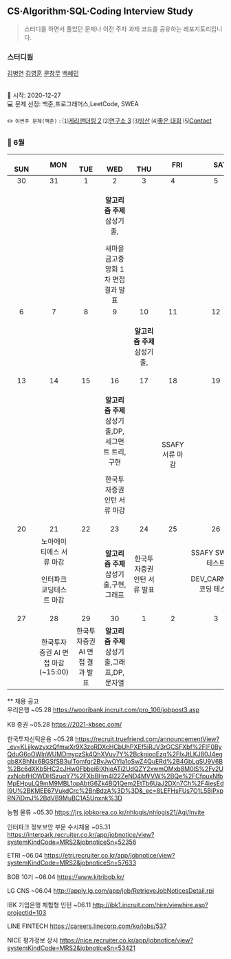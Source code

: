 ## CS·Algorithm·SQL·Coding Interview Study
<blockquote>스터디를 하면서 풀었던 문제나 이전 주차 과제 코드를 공유하는 레포지토리입니다.</blockquote>

### 스터디원

[김병연](https://github.com/whyWhale) [김영훈](https://github.com/12311321) [문창무](https://github.com/ChangmooMoon) [백혜민](https://github.com/HyeminBaek) 

<br> 📌 시작: 2020-12-27 
<br> 💻 문제 선정: 백준,프로그래머스,LeetCode, SWEA

✏️ `이번주 문제(백준)` : ⑴[게리맨더링 2](https://www.acmicpc.net/problem/17779)  ⑵[연구소 3](https://www.acmicpc.net/problem/17142)  ⑶[빙산](https://www.acmicpc.net/problem/2573)  ⑷[좋은 대회](https://www.acmicpc.net/problem/14610)  ⑸[Contact](https://www.acmicpc.net/problem/1013)

<h3> 📅 6월 </h3>


|　  SUN　  |　  MON　  |　  TUE　  |　  WED　  |　  THU　  |　  FRI　  |　  SAT　  |
|:---:|:---:|:---:|:---:|:---:|:---:|:---:|
|   30    |   31    |   1  |  2  |  3  |  4  |  5  |
|     |     |   |<p><b>알고리즘 주제</b> 삼성기출,</p>새마을금고중앙회 1차 면접 결과 발표 |  | | |
| 6 |      7      |      8      |     9     |    10     |     11     | 12 |
|||||<p><b>알고리즘 주제</b> 삼성기출,</p>|||
| 13 |      14       |      15       |      16      |     17     |     18     |19|
| |||<p><b>알고리즘 주제</b>삼성기출,DP,세그먼트 트리,구현</p><p>한국투자증권 인턴 서류 마감</p>||SSAFY 서류 마감||
| 20 |      21        |      22       | 23|  24  |  25  |  26  |
||노아에이티에스 서류 마감<p>인터파크 코딩테스트 마감</p>||<p><b>알고리즘 주제</b> 삼성기출,구현,그래프</p>|한국투자증권 인턴 서류 발표|<p></p>|SSAFY SW 역량테스트<p>DEV_CARNIVAL 코딩 테스트</p>|
| 27 |28|29|30|1|2|3|
||한국투자증권 AI 면접 마감(~15:00)|한국투자증권 AI 면접 결과 발표|<b>알고리즘 주제</b>삼성기출,그래프,DP,문자열||||


** 채용 공고
<br>우리은행 ~05.28 https://wooribank.incruit.com/pro_106/jobpost3.asp

KB 증권 ~05.28 https://2021-kbsec.com/

한국투자신탁운용 ~05.28 https://recruit.truefriend.com/announcementView?_ev=KLjjkwzyxzQfmwXr9X3zoRDXcHCbUhPXEf5iRJV3rGCSFXbf%2FIF0ByQduG6oOWlnWUMDmypzSk4QhXVuv7Y%2BckgiooEzg%2FlxJtLKJ80J4egqb8XBhNx6BGSfSB3uITomfqr2BvJwOYla1oSwZ4QuERd%2B4GbLgSU9V6B%2Bc6dXKb5HC2cJHw0Fbbei6IXhjeATi2UdQZY2xwmOMxb8M0lS%2Fv2UzxNobfHOWDHSzuqY7%2FXbBHm4l22ZeND4MVVW%2BQe%2FCfpuxNfbMpEHpuLQ9mM9MBL1opAbtG6Zk4BQ1Qem2EtTb6UaJ2DXn7Ch%2F4iesEdI9U%2BKMEE67VukdCrc%2BnBdzA%3D%3D&_ec=8LEFHsFUs7O1L5BiPxpRN7iDmJ%2BdVB9MuBC1A5Unxnk%3D

농협 물류 ~05.30 https://jrs.jobkorea.co.kr/nhlogis/nhlogis21/Agi/Invite

인터파크 정보보안 부문 수시채용 ~05.31 https://interpark.recruiter.co.kr/app/jobnotice/view?systemKindCode=MRS2&jobnoticeSn=52356

ETRI ~06.04 https://etri.recruiter.co.kr/app/jobnotice/view?systemKindCode=MRS2&jobnoticeSn=57633

BOB 10기 ~06.04 https://www.kitribob.kr/

LG CNS ~06.04 http://apply.lg.com/app/job/RetrieveJobNoticesDetail.rpi

IBK 기업은행 체험형 인턴 ~06.11 http://ibk1.incruit.com/hire/viewhire.asp?projectid=103

LINE FINTECH https://careers.linecorp.com/ko/jobs/537

NICE 평가정보 상시 https://nice.recruiter.co.kr/app/jobnotice/view?systemKindCode=MRS2&jobnoticeSn=53421

